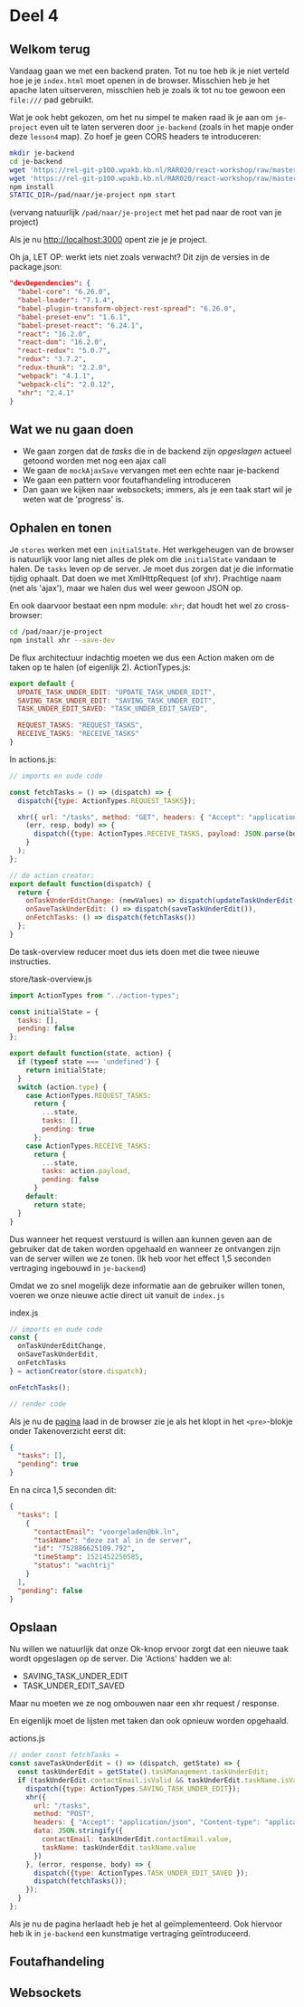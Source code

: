# Deel 4

## Welkom terug

Vandaag gaan we met een backend praten. Tot nu toe heb ik je niet verteld hoe je je ```index.html``` moet openen in de browser. Misschien heb je het apache laten uitserveren, misschien heb je zoals ik tot nu toe gewoon een ```file:///``` pad gebruikt.

Wat je ook hebt gekozen, om het nu simpel te maken raad ik je aan om ```je-project``` even uit te laten serveren door ```je-backend``` (zoals in het mapje onder deze ```lesson4``` map). Zo hoef je geen CORS headers te introduceren:

```sh
mkdir je-backend
cd je-backend
wget 'https://rel-git-p100.wpakb.kb.nl/RAR020/react-workshop/raw/master/lesson4/je-backend/package.json'
wget 'https://rel-git-p100.wpakb.kb.nl/RAR020/react-workshop/raw/master/lesson4/je-backend/server.js'
npm install
STATIC_DIR=/pad/naar/je-project npm start
```
(vervang natuurlijk ```/pad/naar/je-project``` met het pad naar de root van je project)

Als je nu [http://localhost:3000](http://localhost:3000) opent zie je je project.

Oh ja, LET OP: werkt iets niet zoals verwacht? Dit zijn de versies in de package.json:
```json
"devDependencies": {
  "babel-core": "6.26.0",
  "babel-loader": "7.1.4",
  "babel-plugin-transform-object-rest-spread": "6.26.0",
  "babel-preset-env": "1.6.1",
  "babel-preset-react": "6.24.1",
  "react": "16.2.0",
  "react-dom": "16.2.0",
  "react-redux": "5.0.7",
  "redux": "3.7.2",
  "redux-thunk": "2.2.0",
  "webpack": "4.1.1",
  "webpack-cli": "2.0.12",
  "xhr": "2.4.1"
}
```

## Wat we nu gaan doen

- We gaan zorgen dat de _tasks_ die in de backend zijn _opgeslagen_ actueel getoond worden met nog een ajax call
- We gaan de ```mockAjaxSave``` vervangen met een echte naar je-backend
- We gaan een pattern voor foutafhandeling introduceren
- Dan gaan we kijken naar websockets; immers, als je een taak start wil je weten wat de 'progress' is.

## Ophalen en tonen

Je ```stores``` werken met een ```initialState```. Het werkgeheugen van de browser is natuurlijk voor lang niet alles de plek om die ```initialState``` vandaan te halen. De ```tasks``` leven op de server. Je moet dus zorgen dat je die informatie tijdig ophaalt. Dat doen we met XmlHttpRequest (of xhr). Prachtige naam (net als 'ajax'), maar we halen dus wel weer gewoon JSON op.


En ook daarvoor bestaat een npm module: ```xhr```; dat houdt het wel zo cross-browser:
```sh
cd /pad/naar/je-project
npm install xhr --save-dev
```

De flux architectuur indachtig moeten we dus een Action maken om de taken op te halen (of eigenlijk 2).
ActionTypes.js:
```javascript
export default {
  UPDATE_TASK_UNDER_EDIT: "UPDATE_TASK_UNDER_EDIT",
  SAVING_TASK_UNDER_EDIT: "SAVING_TASK_UNDER_EDIT",
  TASK_UNDER_EDIT_SAVED: "TASK_UNDER_EDIT_SAVED",

  REQUEST_TASKS: "REQUEST_TASKS",
  RECEIVE_TASKS: "RECEIVE_TASKS"
}
```

In actions.js:
```javascript
// imports en oude code

const fetchTasks = () => (dispatch) => {
  dispatch({type: ActionTypes.REQUEST_TASKS});

  xhr({ url: "/tasks", method: "GET", headers: { "Accept": "application/json"} },
    (err, resp, body) => {
      dispatch({type: ActionTypes.RECEIVE_TASKS, payload: JSON.parse(body)})
    }
  );
};

// de action creator:
export default function(dispatch) {
  return {
    onTaskUnderEditChange: (newValues) => dispatch(updateTaskUnderEdit(newValues)),
    onSaveTaskUnderEdit: () => dispatch(saveTaskUnderEdit()),
    onFetchTasks: () => dispatch(fetchTasks())
  };
}
```

De task-overview reducer moet dus iets doen met die twee nieuwe instructies.

store/task-overview.js
```javascript
import ActionTypes from "../action-types";

const initialState = {
  tasks: [],
  pending: false
};

export default function(state, action) {
  if (typeof state === 'undefined') {
    return initialState;
  }
  switch (action.type) {
    case ActionTypes.REQUEST_TASKS:
      return {
        ...state,
        tasks: [],
        pending: true
      };
    case ActionTypes.RECEIVE_TASKS:
      return {
        ...state,
        tasks: action.payload,
        pending: false
      }
    default:
      return state;
  }
}
```
Dus wanneer het request verstuurd is willen aan kunnen geven aan de gebruiker dat de taken worden opgehaald en wanneer ze ontvangen zijn van de server willen we ze tonen. (Ik heb voor het effect 1,5 seconden vertraging ingebouwd in ```je-backend```)

Omdat we zo snel mogelijk deze informatie aan de gebruiker willen tonen, voeren we onze nieuwe actie direct uit vanuit de ```index.js```

index.js
```javascript
// imports en oude code
const {
  onTaskUnderEditChange,
  onSaveTaskUnderEdit,
  onFetchTasks
} = actionCreator(store.dispatch);

onFetchTasks();

// render code
```

Als je nu de [pagina](http://localhost:3000) laad in de browser zie je als het klopt in het ```<pre>```-blokje onder Takenoverzicht eerst dit:
```json
{
  "tasks": [],
  "pending": true
}
```

En na circa 1,5 seconden dit:
```json
{
  "tasks": [
    {
      "contactEmail": "voorgeladen@bk.ln",
      "taskName": "deze zat al in de server",
      "id": "752886625109.792",
      "timeStamp": 1521452250585,
      "status": "wachtrij"
    }
  ],
  "pending": false
}
```

## Opslaan

Nu willen we natuurlijk dat onze Ok-knop ervoor zorgt dat een nieuwe taak wordt opgeslagen op de server. Die 'Actions' hadden we al:
- SAVING_TASK_UNDER_EDIT
- TASK_UNDER_EDIT_SAVED

Maar nu moeten we ze nog ombouwen naar een xhr request / response.

En eigenlijk moet de lijsten met taken dan ook opnieuw worden opgehaald.

actions.js
```javascript
// onder const fetchTasks =
const saveTaskUnderEdit = () => (dispatch, getState) => {
  const taskUnderEdit = getState().taskManagement.taskUnderEdit;
  if (taskUnderEdit.contactEmail.isValid && taskUnderEdit.taskName.isValid) {
    dispatch({type: ActionTypes.SAVING_TASK_UNDER_EDIT});
    xhr({
      url: "/tasks",
      method: "POST",
      headers: { "Accept": "application/json", "Content-type": "application/json" },
      data: JSON.stringify({
        contactEmail: taskUnderEdit.contactEmail.value,
        taskName: taskUnderEdit.taskName.value
      })
    }, (error, response, body) => {
      dispatch({type: ActionTypes.TASK_UNDER_EDIT_SAVED });
      dispatch(fetchTasks());
    });
  }
};
```

Als je nu de pagina herlaadt heb je het al geïmplementeerd. Ook hiervoor heb ik in ```je-backend``` een kunstmatige vertraging geïntroduceerd.

## Foutafhandeling

## Websockets
